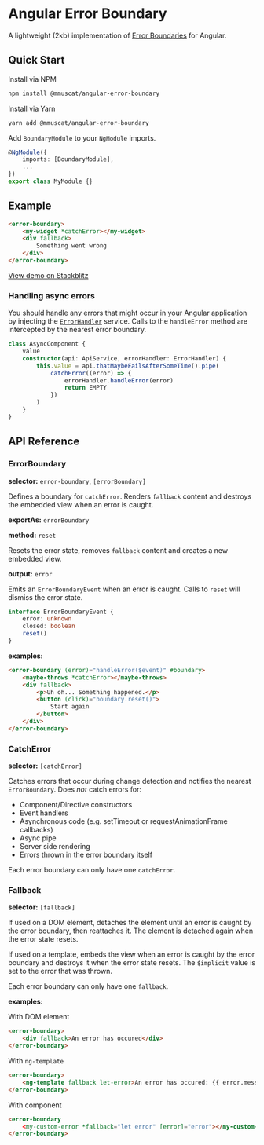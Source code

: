 # Angular Error Boundary

A lightweight (2kb) implementation of [Error Boundaries](https://reactjs.org/docs/error-boundaries.html) for Angular.

## Quick Start

Install via NPM

```bash
npm install @mmuscat/angular-error-boundary
```

Install via Yarn

```bash
yarn add @mmuscat/angular-error-boundary
```

Add `BoundaryModule` to your `NgModule` imports.

```ts
@NgModule({
    imports: [BoundaryModule],
    ...
})
export class MyModule {}
```

## Example

```html
<error-boundary>
    <my-widget *catchError></my-widget>
    <div fallback>
        Something went wrong
    </div>
</error-boundary>
```

[View demo on Stackblitz](https://stackblitz.com/edit/angular-error-boundary?file=src%2Fapp%2Fapp.component.html)

### Handling async errors

You should handle any errors that might occur in your Angular application by
injecting the [`ErrorHandler`](https://angular.io/api/core/ErrorHandler) service.
Calls to the `handleError` method are intercepted by the nearest error boundary.

```ts
class AsyncComponent {
    value
    constructor(api: ApiService, errorHandler: ErrorHandler) {
        this.value = api.thatMaybeFailsAfterSomeTime().pipe(
            catchError((error) => {
                errorHandler.handleError(error)
                return EMPTY
            })
        )
    }
}
```

## API Reference

### ErrorBoundary

**selector:** `error-boundary`, `[errorBoundary]`

Defines a boundary for `catchError`. Renders `fallback` content and destroys
the embedded view when an error is caught.

**exportAs:** `errorBoundary`

**method:** `reset`

Resets the error state, removes `fallback` content and creates a new
embedded view.

**output:** `error`

Emits an `ErrorBoundaryEvent` when an error is caught. Calls to `reset` will
dismiss the error state.

```ts
interface ErrorBoundaryEvent {
    error: unknown
    closed: boolean
    reset()
}
```

**examples:**
```html
<error-boundary (error)="handleError($event)" #boundary>
    <maybe-throws *catchError></maybe-throws>
    <div fallback>
        <p>Uh oh... Something happened.</p>
        <button (click)="boundary.reset()">
            Start again
        </button>
    </div>
</error-boundary>
```

### CatchError

**selector:** `[catchError]`

Catches errors that occur during change detection and notifies the nearest
`ErrorBoundary`. Does *not* catch errors for:

- Component/Directive constructors
- Event handlers
- Asynchronous code (e.g. setTimeout or requestAnimationFrame callbacks)
- Async pipe
- Server side rendering
- Errors thrown in the error boundary itself 

Each error boundary can only have one `catchError`.

### Fallback

**selector:** `[fallback]`

If used on a DOM element, detaches the element until an error is caught by the
error boundary, then reattaches it. The element is detached again when the error
state resets.

If used on a template, embeds the view when an error is caught by the error boundary
and destroys it when the error state resets. The `$implicit` value is set to the
error that was thrown.

Each error boundary can only have one `fallback`.

**examples:**

With DOM element

```html
<error-boundary>
    <div fallback>An error has occured</div>
</error-boundary>
```

With `ng-template`

```html
<error-boundary>
    <ng-template fallback let-error>An error has occured: {{ error.message }}</ng-template>
</error-boundary>
```

With component

```html
<error-boundary
    <my-custom-error *fallback="let error" [error]="error"></my-custom-error>
</error-boundary>
```